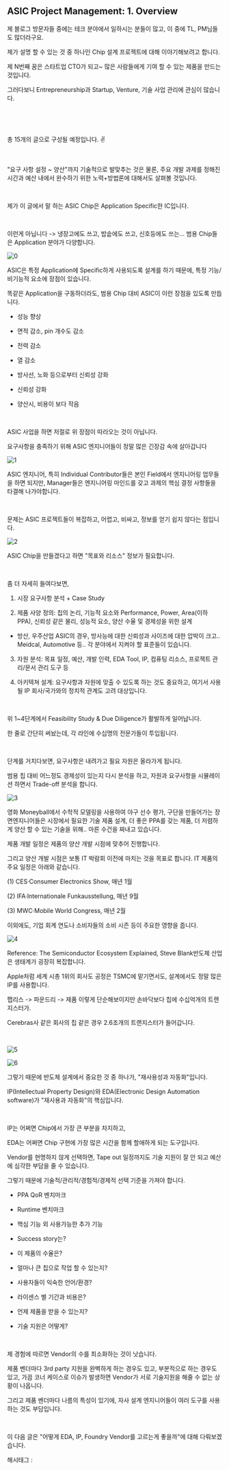 ## ASIC Project Management: 1. Overview

제 블로그 방문자들 중에는 테크 분야에서 일하시는 분들이 많고, 이 중에 TL, PM님들도 많더라구요.

제가 설명 할 수 있는 것 중 하나인 Chip 설계 프로젝트에 대해 이야기해보려고 합니다.

제 N번째 꿈은 스타트업 CTO가 되고~ 많은 사람들에게 기여 할 수 있는 제품을 만드는 것입니다.

그러다보니 Entrepreneurship과 Startup, Venture, 기술 사업 관리에 관심이 많습니다.

​

​

총 15개의 글으로 구성될 예정입니다. ✌️

​

"요구 사항 설정 ~ 양산"까지 기술적으로 발맞추는 것은 물론, 주요 개발 과제를 정해진 시간과 예산 내에서 완수하기 위한 노력+방법론에 대해서도 살펴볼 것입니다.

​

제가 이 글에서 말 하는 ASIC Chip은 Application Specific한 IC입니다.

​

이런게 아닙니다 -> 냉장고에도 쓰고, 밥솥에도 쓰고, 신호등에도 쓰는... 범용 Chip들은 Application 분야가 다양합니다.

![0](/asset/img/223541400374/0.png)

ASIC은 특정 Application에 Specific하게 사용되도록 설계를 하기 때문에, 특정 기능/비기능적 요소에 장점이 있습니다.

똑같은 Application을 구동하더라도, 범용 Chip 대비 ASIC이 이런 장점을 있도록 만듭니다.

- 성능 향상

- 면적 감소, pin 개수도 감소

- 전력 감소

- 열 감소

- 방사선, 노화 등으로부터 신뢰성 강화

- 신뢰성 강화

- 양산시, 비용이 보다 작음

​

ASIC 사업을 하면 저절로 위 장점이 따라오는 것이 아닙니다.

요구사항을 충족하기 위해 ASIC 엔지니어들이 정말 많은 긴장감 속에 살아갑니다

![1](/asset/img/223541400374/1.png)

ASIC 엔지니어, 특히 Individual Contributor들은 본인 Field에서 엔지니어링 업무들을 하면 되지만, Manager들은 엔지니어링 마인드를 갖고 과제의 핵심 결정 사항들을 타결해 나가야합니다.

​

문제는 ASIC 프로젝트들이 복잡하고, 어렵고, 비싸고, 정보를 얻기 쉽지 않다는 점입니다.

![2](/asset/img/223541400374/2.png)

ASIC Chip을 만들겠다고 하면 "목표와 리소스" 정보가 필요합니다.

​

좀 더 자세히 들여다보면,

1. 시장 요구사항 분석 + Case Study

2. 제품 사양 정의: 칩의 논리, 기능적 요소와 Performance, Power, Area(이하 PPA), 신뢰성 같은 물리, 성능적 요소, 양산 수율 및 경제성을 위한 설계

- 방산, 우주산업 ASIC의 경우, 방사능에 대한 신뢰성과 사이즈에 대한 압박이 크고.. Meidcal, Automotive 등.. 각 분야에서 지켜야 할 표준들이 있습니다.

3. 자원 분석: 목표 일정, 예산, 개발 인력, EDA Tool, IP, 컴퓨팅 리소스, 프로젝트 관리/문서 관리 도구 등

4. 아키텍쳐 설계: 요구사항과 자원에 맞출 수 있도록 하는 것도 중요하고, 여기서 사용될 IP 회사/국가와의 정치적 관계도 고려 대상입니다.

​

위 1~4단계에서 Feasibility Study & Due Diligence가 활발하게 일어납니다.

한 줄로 간단히 써놨는데, 각 라인에 수십명의 전문가들이 투입됩니다.

​

단계를 거치다보면, 요구사항은 내려가고 필요 자원은 올라가게 됩니다.

범용 칩 대비 어느정도 경제성이 있는지 다시 분석을 하고, 자원과 요구사항을 시뮬레이션 하면서 Trade-off 분석을 합니다.

![3](/asset/img/223541400374/3.png)

영화 Moneyball에서 수학적 모델링을 사용하여 야구 선수 평가, 구단을 만들어가는 장면엔지니어들은 시장에서 필요한 기술 제품 설계, 더 좋은 PPA를 갖는 제품, 더 저렴하게 양산 할 수 있는 기술을 위해.. 마른 수건을 짜내고 있습니다.

제품 개발 일정은 제품의 양산 개발 시점에 맞추어 진행합니다.

그리고 양산 개발 시점은 보통 IT 박람회 이전에 마치는 것을 목표로 합니다. IT 제품의 주요 일정은 아래와 같습니다.

(1) CES·Consumer Electronics Show, 매년 1월

(2) IFA·Internationale Funkausstellung, 매년 9월

(3) MWC·Mobile World Congress, 매년 2월

이외에도, 기업 회계 연도나 소비자들의 소비 시즌 등이 주요한 영향을 줍니다.

![4](/asset/img/223541400374/4.png)

Reference: The Semiconductor Ecosystem Explained, Steve Blank반도체 산업은 생태계가 굉장히 복잡합니다.

Apple처럼 세계 시총 1위의 회사도 공정은 TSMC에 맡기면서도, 설계에서도 정말 많은 IP를 사용합니다.

팹리스 -> 파운드리 -> 제품 이렇게 단순해보이지만 손바닥보다 칩에 수십억개의 트랜지스터가.

Cerebras사 같은 회사의 칩 같은 경우 2.6조개의 트랜지스터가 들어갑니다.

​

![5](/asset/img/223541400374/5.png)

![6](/asset/img/223541400374/6.png)

그렇기 때문에 반도체 설계에서 중요한 것 중 하나가, "재사용성과 자동화"입니다.

IP(Intellectual Property Design)와 EDA(Electronic Design Automation software)가 "재사용과 자동화"의 핵심입니다.

​

IP는 어쩌면 Chip에서 가장 큰 부분을 차지하고,

EDA는 어쩌면 Chip 구현에 가장 많은 시간을 함께 할애하게 되는 도구입니다.

Vendor를 현명하지 않게 선택하면, Tape out 일정까지도 기술 지원이 잘 안 되고 예산에 심각한 부담을 줄 수 있습니다.

그렇기 때문에 기술적/관리적/경험적/경제적 선택 기준을 가져야 합니다.

- PPA QoR 벤치마크

- Runtime 벤치마크

- 핵심 기능 외 사용가능한 추가 기능

- Success story는?

- 이 제품의 수율은?

- 얼마나 큰 칩으로 작업 할 수 있는지?

- 사용자들이 익숙한 언어/환경?

- 라이센스 별 기간과 비용은?

- 언제 제품을 받을 수 있는지?

- 기술 지원은 어떻게?

​

제 경험에 따르면 Vendor의 수를 최소화하는 것이 낫습니다.

제품 벤더마다 3rd party 지원을 완벽하게 하는 경우도 있고, 부분적으로 하는 경우도 있고, 가끔 코너 케이스로 이슈가 발생하면 Vendor가 서로 기술지원을 해줄 수 없는 상황이 나옵니다.

그리고 제품 벤더마다 나름의 특성이 있기에, 자사 설계 엔지니어들이 여러 도구를 사용하는 것도 부담입니다.

​

이 다음 글은 "어떻게 EDA, IP, Foundry Vendor를 고르는게 좋을까"에 대해 다뤄보겠습니다.

 해시태그 : 